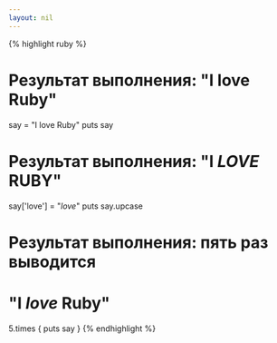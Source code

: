 ```yaml
---
layout: nil
---
```


{% highlight ruby %}
# Результат выполнения: "I love Ruby"
say = "I love Ruby"
puts say

# Результат выполнения: "I *LOVE* RUBY"
say['love'] = "*love*"
puts say.upcase

# Результат выполнения: пять раз выводится
# "I *love* Ruby"
5.times { puts say }
{% endhighlight %}
